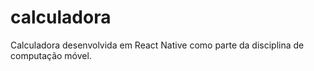 # calculadora
Calculadora desenvolvida em React Native como parte da disciplina de computação móvel.
